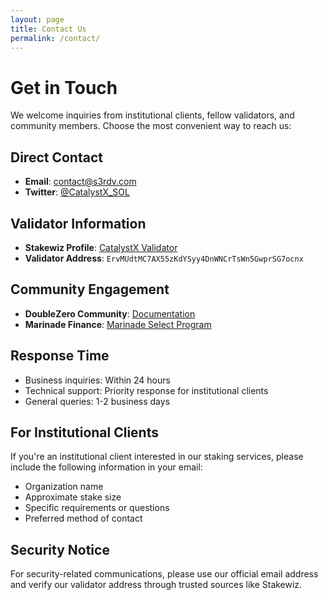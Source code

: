 ```yaml
---
layout: page
title: Contact Us
permalink: /contact/
---
```


# Get in Touch

We welcome inquiries from institutional clients, fellow validators, and community members. Choose the most convenient way to reach us:

## Direct Contact
- **Email**: [contact@s3rdv.com](mailto:contact@s3rdv.com)
- **Twitter**: [@CatalystX_SOL](https://x.com/CatalystX_SOL)

## Validator Information
- **Stakewiz Profile**: [CatalystX Validator](https://stakewiz.com/validator/ErvMUdtMC7AX55zKdYSyy4DnWNCrTsWn5GwprSG7ocnx)
- **Validator Address**: `ErvMUdtMC7AX55zKdYSyy4DnWNCrTsWn5GwprSG7ocnx`

## Community Engagement
- **DoubleZero Community**: [Documentation](https://docs.malbeclabs.com/contribute/)
- **Marinade Finance**: [Marinade Select Program](https://marinade.finance/blog/marinade-select-unlocking-institutional-staking-on-solana)

## Response Time
- Business inquiries: Within 24 hours
- Technical support: Priority response for institutional clients
- General queries: 1-2 business days

## For Institutional Clients
If you're an institutional client interested in our staking services, please include the following information in your email:
- Organization name
- Approximate stake size
- Specific requirements or questions
- Preferred method of contact

## Security Notice
For security-related communications, please use our official email address and verify our validator address through trusted sources like Stakewiz. 